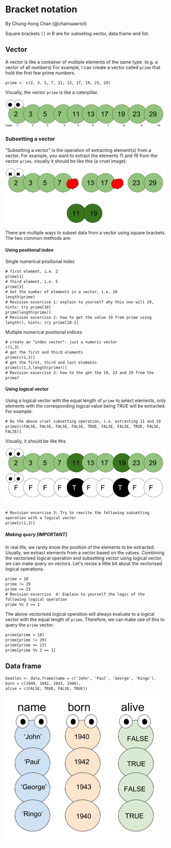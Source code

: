 # Bracket notation
By Chung-hong Chan (@chainsawriot)

Square brackets `[]` in R are for subseting vector, data.frame and list.

## Vector

A vector is like a container of multiple elements of the same type. (e.g. a vector of all numbers) For example, I can create a vector called `prime` that hold the first few prime numbers.

```{r}
prime <- c(2, 3, 5, 7, 11, 13, 17, 19, 23, 29)
```
Visually, the vector `prime` is like a caterpillar.

![](./imgs/caterpillar.png "Bug?")

### Subsetting a vector

"Subsetting a vector" is the operation of extracting element(s) from a vector. For example, you want to extract the elements 11 and 19 from the vector `prime`, visually it should be like this (a cruel image):

![](./imgs/subsetting.png "debug?")


There are multiple ways to subset data from a vector using square brackets. The two common methods are:

#### Using positional index

Single numerical positional index

```{r}
# first element, i.e. 2
prime[1]
# third element, i.e. 5
prime[3]
# Get the number of elements in a vector, i.e. 10
length(prime)
# Revision excercise 1: explain to yourself why this one will 29, hints: try prime[10]
prime[length(prime)]
# Revision excercise 2: how to get the value 19 from prime using length(), hints: try prime[10-2]
```

Multiple numerical positional indices

```{r}
# create an "index vector": just a numeric vector
c(1,3)
# get the first and third elements
prime[c(1,3)]
# get the first, third and last elements
prime[c(1,3,length(prime))]
# Revision excercise 3: how to the get the 19, 23 and 29 from the prime?
```

#### Using logical vector

Using a logical vector with the equal length of `prime` to select elements, only elements with the corresponding logical value being TRUE will be extracted. For example:

```{r}
# Do the above cruel subsetting operation, i.e. extracting 11 and 19
prime[c(FALSE, FALSE, FALSE, FALSE, TRUE, FALSE, FALSE, TRUE, FALSE, FALSE)]
```

Visually, it should be like this

![](./imgs/logical.png "logical")

```{r}
# Revision excercise 3: Try to rewrite the following subsetting operation with a logical vector
prime[c(1,3)]
```
##### Making query [IMPORTANT]

In real life, we rarely know the position of the elements to be extracted. Usually, we extract elements from a vector based on the values. Combining the vectorised logical operation and subsetting vector using logical vector, we can make query on vectors. Let's revise a little bit about the vectorised logical operations.

```{r}
prime > 10
prime != 29
prime <= 23
# Revision excercise  4: Explain to yourself the logic of the following logical operation
prime %% 2 == 1 
```

The above vectorised logical operation will always evaluate to a logical vector with the equal length of `prime`. Therefore, we can make use of this to query the `prime` vector.

```{r}
prime[prime > 10]
prime[prime != 29]
prime[prime <= 23]
prime[prime %% 2 == 1]
```
## Data frame

```{r}
beatles <- data.frame(name = c('John', 'Paul', 'George', 'Ringo'),
born = c(1940, 1942, 1943, 1940),
alive = c(FALSE, TRUE, FALSE, TRUE))
```
![](./imgs/dataframe.png "many bugs")
